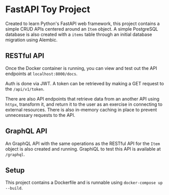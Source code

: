# FastAPI Toy Project

Created to learn Python's FastAPI web framework, this project contains a simple CRUD APIs centered around an `Item` object.
A simple PostgreSQL database is also created with a `items` table through an initial database migration using Alembic.

## RESTful API
Once the Docker container is running, you can view and test out the API endpoints at `localhost:8000/docs`.

Auth is done via JWT. A token can be retrieved by making a GET request to the `/api/v1/token`.

There are also API endpoints that retrieve data from an another API using `httpx`, transform it, and return it to the user as an exercise in connecting to external resources. There is also in-memory caching in place to prevent unnecessary requests to the API.

## GraphQL API
An GraphQL API with the same operations as the RESTful API for the `Item` object is also created and running. GraphiQL to test this API is available at `/graphql`.

## Setup
This project contains a Dockerfile and is runnable using `docker-compose up --build`.

